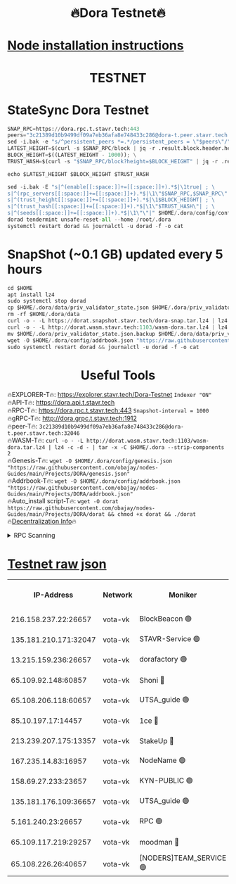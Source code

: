 <h1 align="center"> 🔥Dora Testnet🔥</h1>

[Node installation instructions](https://github.com/obajay/nodes-Guides/tree/main/Projects/DORA)
=

<h1 align="center"> TESTNET</h1>

# StateSync Dora Testnet
```python
SNAP_RPC=https://dora.rpc.t.stavr.tech:443
peers="3c21389d10b9499df09a7eb36afa8e748433c286@dora-t.peer.stavr.tech:32046"
sed -i.bak -e "s/^persistent_peers *=.*/persistent_peers = \"$peers\"/" $HOME/.dora/config/config.toml
LATEST_HEIGHT=$(curl -s $SNAP_RPC/block | jq -r .result.block.header.height); \
BLOCK_HEIGHT=$((LATEST_HEIGHT - 1000)); \
TRUST_HASH=$(curl -s "$SNAP_RPC/block?height=$BLOCK_HEIGHT" | jq -r .result.block_id.hash)

echo $LATEST_HEIGHT $BLOCK_HEIGHT $TRUST_HASH

sed -i.bak -E "s|^(enable[[:space:]]+=[[:space:]]+).*$|\1true| ; \
s|^(rpc_servers[[:space:]]+=[[:space:]]+).*$|\1\"$SNAP_RPC,$SNAP_RPC\"| ; \
s|^(trust_height[[:space:]]+=[[:space:]]+).*$|\1$BLOCK_HEIGHT| ; \
s|^(trust_hash[[:space:]]+=[[:space:]]+).*$|\1\"$TRUST_HASH\"| ; \
s|^(seeds[[:space:]]+=[[:space:]]+).*$|\1\"\"|" $HOME/.dora/config/config.toml
dorad tendermint unsafe-reset-all --home /root/.dora
systemctl restart dorad && journalctl -u dorad -f -o cat
```
# SnapShot (~0.1 GB) updated every 5 hours
```python
cd $HOME
apt install lz4
sudo systemctl stop dorad
cp $HOME/.dora/data/priv_validator_state.json $HOME/.dora/priv_validator_state.json.backup
rm -rf $HOME/.dora/data
curl -o - -L https://dorat.snapshot.stavr.tech/dora-snap.tar.lz4 | lz4 -c -d - | tar -x -C $HOME/.dora --strip-components 2
curl -o - -L http://dorat.wasm.stavr.tech:1103/wasm-dora.tar.lz4 | lz4 -c -d - | tar -x -C $HOME/.dora --strip-components 2
mv $HOME/.dora/priv_validator_state.json.backup $HOME/.dora/data/priv_validator_state.json
wget -O $HOME/.dora/config/addrbook.json "https://raw.githubusercontent.com/obajay/nodes-Guides/main/Projects/DORA/addrbook.json"
sudo systemctl restart dorad && journalctl -u dorad -f -o cat
```
 <h1 align="center"> Useful Tools</h1>
 
🔥EXPLORER-T🔥: https://explorer.stavr.tech/Dora-Testnet        `Indexer "ON"` \
🔥API-T🔥:      https://dora.api.t.stavr.tech \
🔥RPC-T🔥:      https://dora.rpc.t.stavr.tech:443              `Snapshot-interval = 1000` \
🔥gRPC-T🔥:     http://dora.grpc.t.stavr.tech:1912 \
🔥peer-T🔥:     `3c21389d10b9499df09a7eb36afa8e748433c286@dora-t.peer.stavr.tech:32046` \
🔥WASM-T🔥:     ```curl -o - -L http://dorat.wasm.stavr.tech:1103/wasm-dora.tar.lz4 | lz4 -c -d - | tar -x -C $HOME/.dora --strip-components 2``` \
🔥Genesis-T🔥:  ```wget -O $HOME/.dora/config/genesis.json "https://raw.githubusercontent.com/obajay/nodes-Guides/main/Projects/DORA/genesis.json"``` \
🔥Addrbook-T🔥: ```wget -O $HOME/.dora/config/addrbook.json "https://raw.githubusercontent.com/obajay/nodes-Guides/main/Projects/DORA/addrbook.json"``` \
🔥Auto_install script-T🔥:  `wget -O dorat https://raw.githubusercontent.com/obajay/nodes-Guides/main/Projects/DORA/dorat && chmod +x dorat && ./dorat` \
🔥[Decentralization Info](https://github.com/obajay/StateSync-snapshots/tree/main/Projects/Dora/Decentralization)🔥

<details>
<summary>RPC Scanning</summary>

<h2 align="center"> We scan nodes in real time every 4 hours. And we provide the final result of RPC endpoints.
We cannot influence the operation of these nodes in any way. </h2>


```python
If Voting Power is higher than 0 --> then the Node is a validator of the network and may be subject to attack and be a potential threat to the chain.
```
```python
We marked such validators with a red symbol
```

</details>

[Testnet raw json](https://rpc-check.dorat.stavr.tech/dorat/rpc-dorat-result.json)
=



<table><tr><th>IP-Address</th><th>Network</th><th>Moniker</th><th>Latest Block Height</th><th>Earliest Block Height</th><th>Catching Up</th><th>Tx Index</th><th>Voting Power</th><th>Scan Time</th></tr><tr><td>216.158.237.22:26657</td><td>vota-vk</td><td>BlockBeacon 🟢</td><td>251493</td><td>1</td><td>False</td><td>off</td><td>0</td><td>2024-01-06T04:19:57.933851284UTC</td></tr><tr><td>135.181.210.171:32047</td><td>vota-vk</td><td>STAVR-Service 🟢</td><td>251493</td><td>1</td><td>False</td><td>on</td><td>0</td><td>2024-01-06T04:20:02.783378918UTC</td></tr><tr><td>13.215.159.236:26657</td><td>vota-vk</td><td>dorafactory 🟢</td><td>251494</td><td>1</td><td>False</td><td>on</td><td>0</td><td>2024-01-06T04:20:04.103783413UTC</td></tr><tr><td>65.109.92.148:60857</td><td>vota-vk</td><td>Shoni 🔴</td><td>251494</td><td>1</td><td>False</td><td>on</td><td>12173124795244098</td><td>2024-01-06T04:20:08.448136586UTC</td></tr><tr><td>65.108.206.118:60657</td><td>vota-vk</td><td>UTSA_guide 🟢</td><td>251494</td><td>1</td><td>False</td><td>on</td><td>0</td><td>2024-01-06T04:20:08.826176809UTC</td></tr><tr><td>85.10.197.17:14457</td><td>vota-vk</td><td>1ce 🔴</td><td>251494</td><td>8001</td><td>False</td><td>off</td><td>9009000000000000</td><td>2024-01-06T04:20:05.042947924UTC</td></tr><tr><td>213.239.207.175:13357</td><td>vota-vk</td><td>StakeUp 🔴</td><td>251492</td><td>13001</td><td>False</td><td>off</td><td>12920079242125372</td><td>2024-01-06T04:19:57.176937664UTC</td></tr><tr><td>167.235.14.83:16957</td><td>vota-vk</td><td>NodeName 🟢</td><td>210819</td><td>14001</td><td>False</td><td>on</td><td>0</td><td>2024-01-06T04:20:09.149760283UTC</td></tr><tr><td>158.69.27.233:23657</td><td>vota-vk</td><td>KYN-PUBLIC 🟢</td><td>251494</td><td>52001</td><td>False</td><td>on</td><td>0</td><td>2024-01-06T04:20:08.110396166UTC</td></tr><tr><td>135.181.176.109:36657</td><td>vota-vk</td><td>UTSA_guide 🟢</td><td>251492</td><td>55501</td><td>False</td><td>on</td><td>0</td><td>2024-01-06T04:19:54.885562254UTC</td></tr><tr><td>5.161.240.23:26657</td><td>vota-vk</td><td>RPC 🟢</td><td>251494</td><td>60001</td><td>False</td><td>off</td><td>0</td><td>2024-01-06T04:20:04.745639674UTC</td></tr><tr><td>65.109.117.219:29257</td><td>vota-vk</td><td>moodman 🔴</td><td>251493</td><td>151493</td><td>False</td><td>off</td><td>9009100000000000</td><td>2024-01-06T04:20:00.320361304UTC</td></tr><tr><td>65.108.226.26:40657</td><td>vota-vk</td><td>[NODERS]TEAM_SERVICE 🟢</td><td>251494</td><td>197001</td><td>False</td><td>on</td><td>0</td><td>2024-01-06T04:20:07.461498343UTC</td></tr></table>
